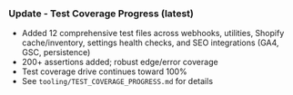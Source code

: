 
### Update - Test Coverage Progress (latest)
- Added 12 comprehensive test files across webhooks, utilities, Shopify cache/inventory, settings health checks, and SEO integrations (GA4, GSC, persistence)
- 200+ assertions added; robust edge/error coverage
- Test coverage drive continues toward 100%
- See `tooling/TEST_COVERAGE_PROGRESS.md` for details

